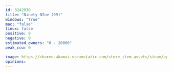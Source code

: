 ```yaml
---
id: 3242930
title: "Ninety-NIne (99)"
windows: "true"
mac: "false"
linux: false
positive: 0
negative: 0
estimated_owners: "0 - 20000"
peak_ccu: 0

image: https://shared.akamai.steamstatic.com/store_item_assets/steam/apps/3242930/header.jpg?t=1730305984
opinions:
---
```

